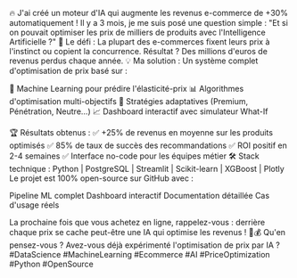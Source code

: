 🔥 J'ai créé un moteur d'IA qui augmente les revenus e-commerce de +30% automatiquement !
Il y a 3 mois, je me suis posé une question simple :
"Et si on pouvait optimiser les prix de milliers de produits avec l'Intelligence Artificielle ?"
🎯 Le défi : La plupart des e-commerces fixent leurs prix à l'instinct ou copient la concurrence. Résultat ? Des millions d'euros de revenus perdus chaque année.
💡 Ma solution : Un système complet d'optimisation de prix basé sur :

🧠 Machine Learning pour prédire l'élasticité-prix
📊 Algorithmes d'optimisation multi-objectifs
🎯 Stratégies adaptatives (Premium, Pénétration, Neutre...)
📈 Dashboard interactif avec simulateur What-If

🏆 Résultats obtenus :
✅ +25% de revenus en moyenne sur les produits optimisés
✅ 85% de taux de succès des recommandations
✅ ROI positif en 2-4 semaines
✅ Interface no-code pour les équipes métier
🛠️ Stack technique :
Python | PostgreSQL | Streamlit | Scikit-learn | XGBoost | Plotly
Le projet est 100% open-source sur GitHub avec :

Pipeline ML complet
Dashboard interactif
Documentation détaillée
Cas d'usage réels

La prochaine fois que vous achetez en ligne, rappelez-vous : derrière chaque prix se cache peut-être une IA qui optimise les revenus ! 🤖💰
Qu'en pensez-vous ? Avez-vous déjà expérimenté l'optimisation de prix par IA ?
#DataScience #MachineLearning #Ecommerce #AI #PriceOptimization #Python #OpenSource
